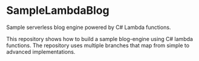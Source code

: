 # SampleLambdaBlog
Sample serverless blog engine powered by C# Lambda functions.

This repository shows how to build a sample blog-engine using C# lambda functions. The repository uses multiple 
branches that map from simple to advanced implementations.
